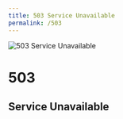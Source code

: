 ```yaml
---
title: 503 Service Unavailable
permalink: /503
---
```

<div>
    <img src="http://i.imgur.com/nH8qz1K.jpg" alt="503 Service Unavailable" />
    <h1>503</h1>
    <h2>Service Unavailable</h2>
</div>
